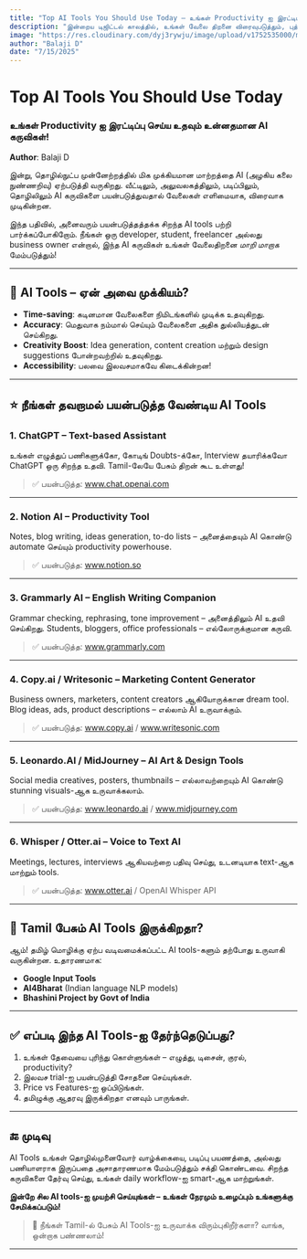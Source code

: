 ```yaml
---
title: "Top AI Tools You Should Use Today – உங்கள் Productivity ஐ இரட்டிப்பு செய்ய உதவும் உன்னதமான AI கருவிகள்!"
description: "இன்றைய டிஜிட்டல் காலத்தில், உங்கள் வேலை திறனை விரைவுபடுத்தும், புத்திசாலித்தனமான AI tools பற்றி தெரிந்துகொள்வோம்."
image: "https://res.cloudinary.com/dyj3rywju/image/upload/v1752535000/must-use-ai-tools-tamil-productivity_mjxzgj.png"
author: "Balaji D"
date: "7/15/2025"
---
```


# Top AI Tools You Should Use Today  
### உங்கள் Productivity ஐ இரட்டிப்பு செய்ய உதவும் உன்னதமான AI கருவிகள்!

**Author**: Balaji D

இன்று, தொழில்நுட்ப முன்னேற்றத்தில் மிக முக்கியமான மாற்றத்தை AI (அழகிய கலை நுண்ணறிவு) ஏற்படுத்தி வருகிறது. வீட்டிலும், அலுவலகத்திலும், படிப்பிலும், தொழிலிலும் AI கருவிகளை பயன்படுத்துவதால் வேலைகள் எளிமையாக, விரைவாக முடிகின்றன.

இந்த பதிவில், அனைவரும் பயன்படுத்தத்தக்க சிறந்த AI tools பற்றி பார்க்கப்போகிறோம். நீங்கள் ஒரு developer, student, freelancer அல்லது business owner என்றால், இந்த AI கருவிகள் உங்கள் வேலைதிறனை *மாறி மாறாக* மேம்படுத்தும்!

---

## 🤖 AI Tools – ஏன் அவை முக்கியம்?

- **Time-saving**: கடினமான வேலைகளை நிமிடங்களில் முடிக்க உதவுகிறது.
- **Accuracy**: மெதுவாக நம்மால் செய்யும் வேலைகளை அதிக துல்லியத்துடன் செய்கிறது.
- **Creativity Boost**: Idea generation, content creation மற்றும் design suggestions போன்றவற்றில் உதவுகிறது.
- **Accessibility**: பலவை இலவசமாகவே கிடைக்கின்றன!

---

## ⭐ நீங்கள் தவறாமல் பயன்படுத்த வேண்டிய AI Tools

### 1. **ChatGPT** – Text-based Assistant  
உங்கள் எழுத்துப் பணிகளுக்கோ, கோடிங் Doubts-க்கோ, Interview தயாரிக்கவோ ChatGPT ஒரு சிறந்த உதவி. Tamil-லேயே பேசும் திறன் கூட உள்ளது!

> ✅ பயன்படுத்த: www.chat.openai.com

---

### 2. **Notion AI** – Productivity Tool  
Notes, blog writing, ideas generation, to-do lists – அனைத்தையும் AI கொண்டு automate செய்யும் productivity powerhouse.

> ✅ பயன்படுத்த: www.notion.so

---

### 3. **Grammarly AI** – English Writing Companion  
Grammar checking, rephrasing, tone improvement – அனைத்திலும் AI உதவி செய்கிறது. Students, bloggers, office professionals – எல்லோருக்குமான கருவி.

> ✅ பயன்படுத்த: www.grammarly.com

---

### 4. **Copy.ai / Writesonic** – Marketing Content Generator  
Business owners, marketers, content creators ஆகியோருக்கான dream tool. Blog ideas, ads, product descriptions – எல்லாம் AI உருவாக்கும்.

> ✅ பயன்படுத்த: www.copy.ai / www.writesonic.com

---

### 5. **Leonardo.AI / MidJourney** – AI Art & Design Tools  
Social media creatives, posters, thumbnails – எல்லாவற்றையும் AI கொண்டு stunning visuals-ஆக உருவாக்கலாம்.

> ✅ பயன்படுத்த: www.leonardo.ai / www.midjourney.com

---

### 6. **Whisper / Otter.ai** – Voice to Text AI  
Meetings, lectures, interviews ஆகியவற்றை பதிவு செய்து, உடனடியாக text-ஆக மாற்றும் tools.

> ✅ பயன்படுத்த: www.otter.ai / OpenAI Whisper API

---

## 📍 Tamil பேசும் AI Tools இருக்கிறதா?

ஆம்! தமிழ் மொழிக்கு ஏற்ப வடிவமைக்கப்பட்ட AI tools-களும் தற்போது உருவாகி வருகின்றன. உதாரணமாக:

- **Google Input Tools**
- **AI4Bharat** (Indian language NLP models)
- **Bhashini Project by Govt of India**

---

## ✅ எப்படி இந்த AI Tools-ஐ தேர்ந்தெடுப்பது?

1. உங்கள் தேவையை புரிந்து கொள்ளுங்கள் – எழுத்து, டிசைன், குரல், productivity?
2. இலவச trial-ஐ பயன்படுத்தி சோதனை செய்யுங்கள்.
3. Price vs Features-ஐ ஒப்பிடுங்கள்.
4. தமிழுக்கு ஆதரவு இருக்கிறதா எனவும் பாருங்கள்.

---

## 🔚 முடிவு

AI Tools உங்கள் தொழில்முனைவோர் வாழ்க்கையை, படிப்பு பயணத்தை, அல்லது பணியாளராக இருப்பதை அசாதாரணமாக மேம்படுத்தும் சக்தி கொண்டவை. சிறந்த கருவிகளை தேர்வு செய்து, உங்கள் daily workflow-ஐ smart-ஆக மாற்றுங்கள்.

**இன்றே சில AI tools-ஐ முயற்சி செய்யுங்கள் – உங்கள் நேரமும் உழைப்பும் உங்களுக்கு சேமிக்கப்படும்!**

> 🚀 நீங்கள் Tamil-ல் பேசும் AI Tools-ஐ உருவாக்க விரும்புகிறீர்களா? வாங்க, ஒன்றாக பண்ணலாம்!

---


